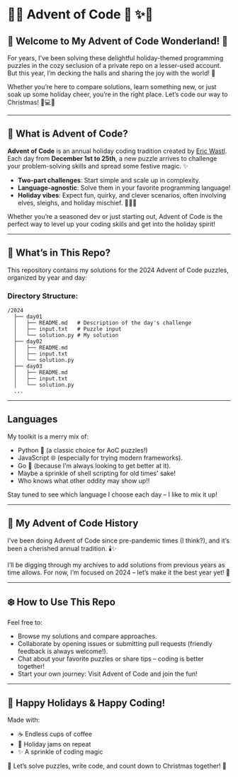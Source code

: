 # 🎄✨ Advent of Code 🎅 ✨🎄  

## 🎅 Welcome to My Advent of Code Wonderland! 🌟  

For years, I've been solving these delightful holiday-themed programming puzzles in the cozy seclusion of a private repo on a lesser-used account. But this year, I’m decking the halls and sharing the joy with the world! 🎁  

Whether you’re here to compare solutions, learn something new, or just soak up some holiday cheer, you’re in the right place. Let’s code our way to Christmas! 🎅💻🎄  

---

## 🌟 What is Advent of Code?  

**Advent of Code** is an annual holiday coding tradition created by [Eric Wastl](https://adventofcode.com/about). Each day from **December 1st to 25th**, a new puzzle arrives to challenge your problem-solving skills and spread some festive magic. ✨  

- **Two-part challenges**: Start simple and scale up in complexity.  
- **Language-agnostic**: Solve them in your favorite programming language!  
- **Holiday vibes**: Expect fun, quirky, and clever scenarios, often involving elves, sleighs, and holiday mischief. 🧝‍♂️🎁  

Whether you’re a seasoned dev or just starting out, Advent of Code is the perfect way to level up your coding skills and get into the holiday spirit!  

---

## 🎁 What’s in This Repo?  

This repository contains my solutions for the 2024 Advent of Code puzzles, organized by year and day:  

### **Directory Structure:**

```shell  
/2024  
  ├── day01  
  │   ├── README.md   # Description of the day's challenge  
  │   ├── input.txt   # Puzzle input  
  │   └── solution.py # My solution  
  ├── day02  
  │   ├── README.md  
  │   ├── input.txt  
  │   └── solution.py  
  ├── day03  
  │   ├── README.md  
  │   ├── input.txt  
  │   └── solution.py  
  ...
```

---

## Languages

My toolkit is a merry mix of:

- Python 🐍 (a classic choice for AoC puzzles!)
- JavaScript 🌐 (especially for trying modern frameworks).
- Go 🦫 (because I’m always looking to get better at it).
- Maybe a sprinkle of shell scripting for old times' sake!
- Who knows what other oddity may show up!!

Stay tuned to see which language I choose each day – I like to mix it up!

---

## 🎄 My Advent of Code History

I’ve been doing Advent of Code since pre-pandemic times (I think?), and it’s been a cherished annual tradition. 🕯️✨

I’ll be digging through my archives to add solutions from previous years as time allows. For now, I’m focused on 2024 – let’s make it the best year yet! 🎅

---

## ❄️ How to Use This Repo

Feel free to:

- Browse my solutions and compare approaches.
- Collaborate by opening issues or submitting pull requests (friendly feedback is always welcome!).
- Chat about your favorite puzzles or share tips – coding is better together!
- Start your own journey: Visit Advent of Code and join the fun!

---

## 🎉 Happy Holidays & Happy Coding!

Made with:

- ☕ Endless cups of coffee
- 🎵 Holiday jams on repeat
- ✨ A sprinkle of coding magic

🎄 Let’s solve puzzles, write code, and count down to Christmas together! 🎅
